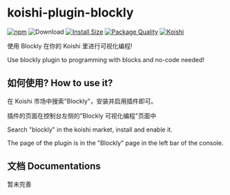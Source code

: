 # koishi-plugin-blockly

[![npm](https://img.shields.io/npm/v/koishi-plugin-blockly)](https://www.npmjs.com/package/koishi-plugin-blockly)
![Download](https://img.shields.io/npm/dm/koishi-plugin-openchat?style=round)
[![Install Size](https://packagephobia.com/badge?p=koishi-plugin-blockly)](https://packagephobia.com/result?p=koishi-plugin-blockly)
[![Package Quality](https://packagequality.com/shield/koishi-plugin-blockly.svg)](https://packagequality.com/#?package=koishi-plugin-blockly)
[![Koishi](https://badge.koishi.chat/rating/koishi-plugin-blockly?style=round)](https://koishi.chat)

使用 Blockly 在你的 Koishi 里进行可视化编程!

Use blockly plugin to programming with blocks and no-code needed!

## 如何使用? How to use it?
在 Koishi 市场中搜索"Blockly"，安装并启用插件即可。

插件的页面在控制台左侧的"Blockly 可视化编程"页面中

Search "blockly" in the koishi market, install and enable it.

The page of the plugin is in the "Blockly" page in the left bar of the console.

## 文档 Documentations
暂未完善
